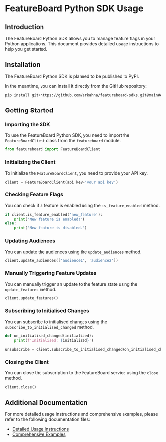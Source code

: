 # FeatureBoard Python SDK Usage

## Introduction

The FeatureBoard Python SDK allows you to manage feature flags in your Python applications. This document provides detailed usage instructions to help you get started.

## Installation

The FeatureBoard Python SDK is planned to be published to PyPI.

In the meantime, you can install it directly from the GitHub repository:

```bash
pip install git+https://github.com/arkahna/featureboard-sdks.git@main#egg=featureboard-python-sdk&subdirectory=libs/python-sdk
```

## Getting Started

### Importing the SDK

To use the FeatureBoard Python SDK, you need to import the `FeatureBoardClient` class from the `featureboard` module.

```python
from featureboard import FeatureBoardClient
```

### Initializing the Client

To initialize the `FeatureBoardClient`, you need to provide your API key.

```python
client = FeatureBoardClient(api_key='your_api_key')
```

### Checking Feature Flags

You can check if a feature is enabled using the `is_feature_enabled` method.

```python
if client.is_feature_enabled('new_feature'):
    print('New feature is enabled!')
else:
    print('New feature is disabled.')
```

### Updating Audiences

You can update the audiences using the `update_audiences` method.

```python
client.update_audiences(['audience1', 'audience2'])
```

### Manually Triggering Feature Updates

You can manually trigger an update to the feature state using the `update_features` method.

```python
client.update_features()
```

### Subscribing to Initialised Changes

You can subscribe to initialised changes using the `subscribe_to_initialised_changed` method.

```python
def on_initialised_changed(initialised):
    print(f'Initialised: {initialised}')

unsubscribe = client.subscribe_to_initialised_changed(on_initialised_changed)
```

### Closing the Client

You can close the subscription to the FeatureBoard service using the `close` method.

```python
client.close()
```

## Additional Documentation

For more detailed usage instructions and comprehensive examples, please refer to the following documentation files:

- [Detailed Usage Instructions](usage.md)
- [Comprehensive Examples](examples.md)
